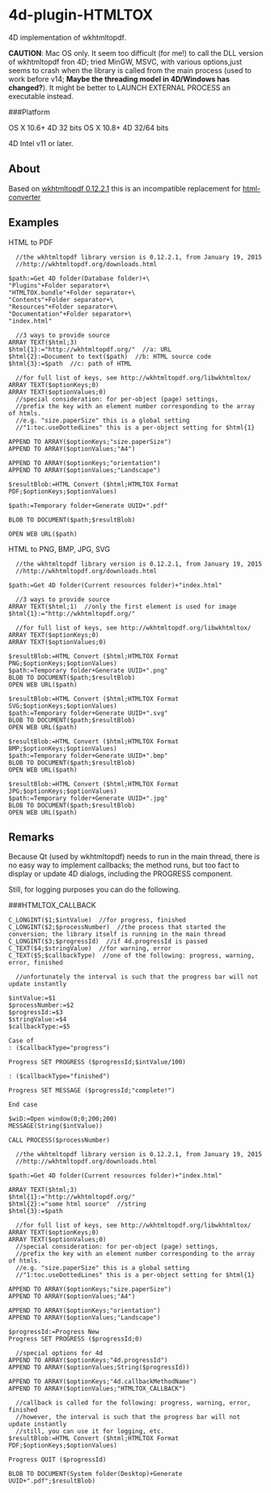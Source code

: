 # 4d-plugin-HTMLTOX
4D implementation of wkhtmltopdf. 

**CAUTION**: Mac OS only. It seem too difficult (for me!) to call the DLL version of wkhtmltopdf fron 4D; tried MinGW, MSVC, with various options,just seems to crash when the library is called from the main process (used to work before v14; **Maybe the threading model in 4D/Windows has changed?**). It might be better to LAUNCH EXTERNAL PROCESS an executable instead.

###Platform 

OS X 10.6+ 4D 32 bits
OS X 10.8+ 4D 32/64 bits

4D Intel v11 or later.

About
---
Based on [wkhtmltopdf 0.12.2.1](http://wkhtmltopdf.org/) this is an incompatible replacement for [html-converter](https://github.com/miyako/4d-plugin-html-converter)

Examples
---
HTML to PDF
```
  //the wkhtmltopdf library version is 0.12.2.1, from January 19, 2015
  //http://wkhtmltopdf.org/downloads.html

$path:=Get 4D folder(Database folder)+\
"Plugins"+Folder separator+\
"HTMLTOX.bundle"+Folder separator+\
"Contents"+Folder separator+\
"Resources"+Folder separator+\
"Documentation"+Folder separator+\
"index.html"

  //3 ways to provide source
ARRAY TEXT($html;3)
$html{1}:="http://wkhtmltopdf.org/"  //a: URL
$html{2}:=Document to text($path)  //b: HTML source code
$html{3}:=$path  //c: path of HTML

  //for full list of keys, see http://wkhtmltopdf.org/libwkhtmltox/
ARRAY TEXT($optionKeys;0)
ARRAY TEXT($optionValues;0)
  //special consideration: for per-object (page) settings, 
  //prefix the key with an element number corresponding to the array of htmls.
  //e.g. "size.paperSize" this is a global setting
  //"1:toc.useDottedLines" this is a per-object setting for $html{1}

APPEND TO ARRAY($optionKeys;"size.paperSize")
APPEND TO ARRAY($optionValues;"A4")

APPEND TO ARRAY($optionKeys;"orientation")
APPEND TO ARRAY($optionValues;"Landscape")

$resultBlob:=HTML Convert ($html;HTMLTOX Format PDF;$optionKeys;$optionValues)

$path:=Temporary folder+Generate UUID+".pdf"

BLOB TO DOCUMENT($path;$resultBlob)

OPEN WEB URL($path)
```

HTML to PNG, BMP, JPG, SVG

```
  //the wkhtmltopdf library version is 0.12.2.1, from January 19, 2015
  //http://wkhtmltopdf.org/downloads.html

$path:=Get 4D folder(Current resources folder)+"index.html"

  //3 ways to provide source
ARRAY TEXT($html;1)  //only the first element is used for image
$html{1}:="http://wkhtmltopdf.org/"

  //for full list of keys, see http://wkhtmltopdf.org/libwkhtmltox/
ARRAY TEXT($optionKeys;0)
ARRAY TEXT($optionValues;0)

$resultBlob:=HTML Convert ($html;HTMLTOX Format PNG;$optionKeys;$optionValues)
$path:=Temporary folder+Generate UUID+".png"
BLOB TO DOCUMENT($path;$resultBlob)
OPEN WEB URL($path)

$resultBlob:=HTML Convert ($html;HTMLTOX Format SVG;$optionKeys;$optionValues)
$path:=Temporary folder+Generate UUID+".svg"
BLOB TO DOCUMENT($path;$resultBlob)
OPEN WEB URL($path)

$resultBlob:=HTML Convert ($html;HTMLTOX Format BMP;$optionKeys;$optionValues)
$path:=Temporary folder+Generate UUID+".bmp"
BLOB TO DOCUMENT($path;$resultBlob)
OPEN WEB URL($path)

$resultBlob:=HTML Convert ($html;HTMLTOX Format JPG;$optionKeys;$optionValues)
$path:=Temporary folder+Generate UUID+".jpg"
BLOB TO DOCUMENT($path;$resultBlob)
OPEN WEB URL($path)
```

Remarks
---
Because Qt (used by wkhtmltopdf) needs to run in the main thread, there is no easy way to implement callbacks; the method runs, but too fact to display or update 4D dialogs, including the PROGRESS component.

Still, for logging purposes you can do the following.

###HTMLTOX_CALLBACK

```
C_LONGINT($1;$intValue)  //for progress, finished
C_LONGINT($2;$processNumber)  //the process that started the conversion; the library itself is running in the main thread
C_LONGINT($3;$progressId)  //if 4d.progressId is passed
C_TEXT($4;$stringValue)  //for warning, error
C_TEXT($5;$callbackType)  //one of the following: progress, warning, error, finished

  //unfortunately the interval is such that the progress bar will not update instantly

$intValue:=$1
$processNumber:=$2
$progressId:=$3
$stringValue:=$4
$callbackType:=$5

Case of 
: ($callbackType="progress")

Progress SET PROGRESS ($progressId;$intValue/100)

: ($callbackType="finished")

Progress SET MESSAGE ($progressId;"complete!")

End case 

$wiD:=Open window(0;0;200;200)
MESSAGE(String($intValue))

CALL PROCESS($processNumber)
```

```
  //the wkhtmltopdf library version is 0.12.2.1, from January 19, 2015
  //http://wkhtmltopdf.org/downloads.html

$path:=Get 4D folder(Current resources folder)+"index.html"

ARRAY TEXT($html;3)
$html{1}:="http://wkhtmltopdf.org/"
$html{2}:="some html source"  //string
$html{3}:=$path

  //for full list of keys, see http://wkhtmltopdf.org/libwkhtmltox/
ARRAY TEXT($optionKeys;0)
ARRAY TEXT($optionValues;0)
  //special consideration: for per-object (page) settings, 
  //prefix the key with an element number corresponding to the array of htmls.
  //e.g. "size.paperSize" this is a global setting
  //"1:toc.useDottedLines" this is a per-object setting for $html{1}

APPEND TO ARRAY($optionKeys;"size.paperSize")
APPEND TO ARRAY($optionValues;"A4")

APPEND TO ARRAY($optionKeys;"orientation")
APPEND TO ARRAY($optionValues;"Landscape")

$progressId:=Progress New 
Progress SET PROGRESS ($progressId;0)

  //special options for 4d
APPEND TO ARRAY($optionKeys;"4d.progressId")
APPEND TO ARRAY($optionValues;String($progressId))

APPEND TO ARRAY($optionKeys;"4d.callbackMethodName")
APPEND TO ARRAY($optionValues;"HTMLTOX_CALLBACK")

  //callback is called for the following: progress, warning, error, finished
  //however, the interval is such that the progress bar will not update instantly
  //still, you can use it for logging, etc.
$resultBlob:=HTML Convert ($html;HTMLTOX Format PDF;$optionKeys;$optionValues)

Progress QUIT ($progressId)

BLOB TO DOCUMENT(System folder(Desktop)+Generate UUID+".pdf";$resultBlob)
```
